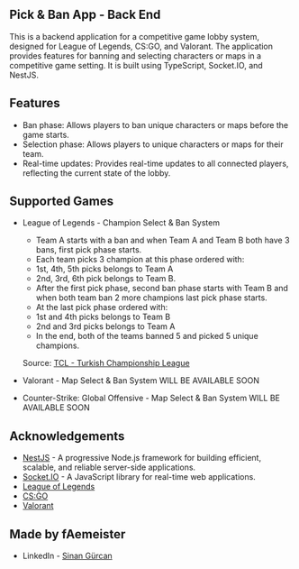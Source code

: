 ## Pick & Ban App - Back End

This is a backend application for a competitive game lobby system, designed for League of Legends, CS:GO, and Valorant. The application provides features for banning and selecting characters or maps in a competitive game setting. It is built using TypeScript, Socket.IO, and NestJS.

## Features

- Ban phase: Allows players to ban unique characters or maps before the game starts.
- Selection phase: Allows players to unique characters or maps for their team.
- Real-time updates: Provides real-time updates to all connected players, reflecting the current state of the lobby.

## Supported Games

- League of Legends - Champion Select & Ban System

  - Team A starts with a ban and when Team A and Team B both have 3 bans, first pick phase starts.
  - Each team picks 3 champion at this phase ordered with:
  - 1st, 4th, 5th picks belongs to Team A
  - 2nd, 3rd, 6th pick belongs to Team B.
  - After the first pick phase, second ban phase starts with Team B and when both team ban 2 more champions last pick phase starts.
  - At the last pick phase ordered with:
  - 1st and 4th picks belongs to Team B
  - 2nd and 3rd picks belongs to Team A
  - In the end, both of the teams banned 5 and picked 5 unique champions.

  Source: [TCL - Turkish Championship League](https://liquipedia.net/leagueoflegends/TCL)

- Valorant - Map Select & Ban System
  WILL BE AVAILABLE SOON

- Counter-Strike: Global Offensive - Map Select & Ban System
  WILL BE AVAILABLE SOON

## Acknowledgements

- [NestJS](https://nestjs.com) - A progressive Node.js framework for building efficient, scalable, and reliable server-side applications.
- [Socket.IO](https://socket.io) - A JavaScript library for real-time web applications.
- [League of Legends](https://leagueoflegends.com)
- [CS:GO](https://counter-strike.net)
- [Valorant](https://playvalorant.com)

## Made by fAemeister

- LinkedIn - [Sinan Gürcan](https://www.linkedin.com/in/sinan-gurcan/)
